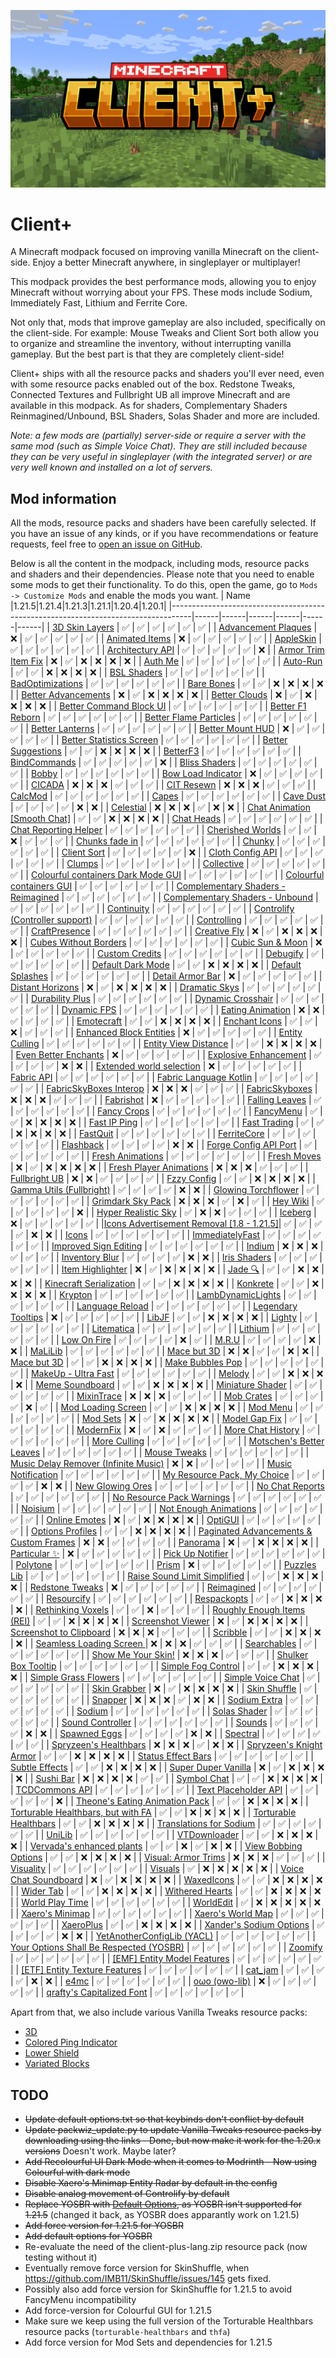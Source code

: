 ![Banner](https://github.com/Thijzert123/client-plus/blob/main/images/banner.resized.png?raw=true)
# Client+
A Minecraft modpack focused on improving vanilla Minecraft on the client-side. Enjoy a better Minecraft anywhere, in singleplayer or multiplayer!

This modpack provides the best performance mods, allowing you to enjoy Minecraft without worrying about your FPS. These mods include Sodium, Immediately Fast, Lithium and Ferrite Core.

Not only that, mods that improve gameplay are also included, specifically on the client-side. For example: Mouse Tweaks and Client Sort both allow you to organize and streamline the inventory, without interrupting vanilla gameplay. But the best part is that they are completely client-side!

Client+ ships with all the resource packs and shaders you'll ever need, even with some resource packs enabled out of the box. Redstone Tweaks, Connected Textures and Fullbright UB all improve Minecraft and are available in this modpack. As for shaders, Complementary Shaders Reinmagined/Unbound, BSL Shaders, Solas Shader and more are included.

_Note: a few mods are (partially) server-side or require a server with the same mod (such as Simple Voice Chat). They are still included because they can be very useful in singleplayer (with the integrated server) or are very well known and installed on a lot of servers._

## Mod information
All the mods, resource packs and shaders have been carefully selected. If you have an issue of any kinds, or if you have recommendations or feature requests, feel free to [open an issue on GitHub](https://github.com/Thijzert123/client-plus/issues).

Below is all the content in the modpack, including mods, resource packs and shaders and their dependencies. Please note that you need to enable some mods to get their functionality. To do this, open the game, go to `Mods -> Customize Mods` and enable the mods you want.
|                                        Name                                       |1.21.5|1.21.4|1.21.3|1.21.1|1.20.4|1.20.1|
|-----------------------------------------------------------------------------------|------|------|------|------|------|------|
|              [3D Skin Layers](https://modrinth.com/project/zV5r3pPn)              |   ✅  |   ✅  |   ✅  |   ✅  |   ✅  |   ✅  |
|            [Advancement Plaques](https://modrinth.com/project/9NM0dXub)           |   ❌  |   ✅  |   ✅  |   ✅  |   ✅  |   ✅  |
|              [Animated Items](https://modrinth.com/project/uBBepXuH)              |   ❌  |   ✅  |   ✅  |   ✅  |   ✅  |   ✅  |
|                 [AppleSkin](https://modrinth.com/project/EsAfCjCV)                |   ✅  |   ✅  |   ✅  |   ✅  |   ✅  |   ✅  |
|             [Architectury API](https://modrinth.com/project/lhGA9TYQ)             |   ✅  |   ✅  |   ✅  |   ✅  |   ✅  |   ❌  |
|            [Armor Trim Item Fix](https://modrinth.com/project/kIhxG5zE)           |   ❌  |   ✅  |   ❌  |   ❌  |   ❌  |   ❌  |
|                  [Auth Me](https://modrinth.com/project/yjgIrBjZ)                 |   ✅  |   ✅  |   ✅  |   ✅  |   ✅  |   ✅  |
|                 [Auto-Run](https://modrinth.com/project/2i7tg1Wv)                 |   ✅  |   ✅  |   ❌  |   ❌  |   ❌  |   ❌  |
|                [BSL Shaders](https://modrinth.com/project/Q1vvjJYV)               |   ✅  |   ✅  |   ✅  |   ✅  |   ✅  |   ✅  |
|             [BadOptimizations](https://modrinth.com/project/g96Z4WVZ)             |   ✅  |   ✅  |   ✅  |   ✅  |   ✅  |   ✅  |
|                [Bare Bones](https://modrinth.com/project/rox3U8B6)                |   ✅  |   ✅  |   ❌  |   ❌  |   ❌  |   ❌  |
|            [Better Advancements](https://modrinth.com/project/Q2OqKxDG)           |   ❌  |   ✅  |   ❌  |   ❌  |   ❌  |   ❌  |
|               [Better Clouds](https://modrinth.com/project/5srFLIaK)              |   ❌  |   ✅  |   ❌  |   ❌  |   ❌  |   ❌  |
|          [Better Command Block UI](https://modrinth.com/project/8iQcgjQ2)         |   ✅  |   ✅  |   ✅  |   ✅  |   ✅  |   ✅  |
|             [Better F1 Reborn](https://modrinth.com/project/2JIeCmxb)             |   ✅  |   ✅  |   ✅  |   ✅  |   ✅  |   ✅  |
|          [Better Flame Particles](https://modrinth.com/project/ivUZsvzp)          |   ✅  |   ✅  |   ✅  |   ✅  |   ✅  |   ✅  |
|              [Better Lanterns](https://modrinth.com/project/PGGrfcvL)             |   ✅  |   ✅  |   ✅  |   ✅  |   ✅  |   ✅  |
|             [Better Mount HUD](https://modrinth.com/project/kqJFAPU9)             |   ❌  |   ✅  |   ✅  |   ✅  |   ✅  |   ✅  |
|         [Better Statistics Screen](https://modrinth.com/project/n6PXGAoM)         |   ✅  |   ✅  |   ✅  |   ✅  |   ✅  |   ✅  |
|            [Better Suggestions](https://modrinth.com/project/HfZKWsjM)            |   ✅  |   ✅  |   ❌  |   ❌  |   ❌  |   ❌  |
|                 [BetterF3](https://modrinth.com/project/8shC1gFX)                 |   ✅  |   ✅  |   ✅  |   ✅  |   ✅  |   ✅  |
|               [BindCommands](https://modrinth.com/project/WeytAdLH)               |   ✅  |   ✅  |   ✅  |   ✅  |   ✅  |   ❌  |
|               [Bliss Shaders](https://modrinth.com/project/ZvMtQlho)              |   ✅  |   ✅  |   ✅  |   ✅  |   ✅  |   ✅  |
|                   [Bobby](https://modrinth.com/project/M08ruV16)                  |   ✅  |   ✅  |   ✅  |   ✅  |   ✅  |   ✅  |
|            [Bow Load Indicator](https://modrinth.com/project/dj5wVJsq)            |   ❌  |   ✅  |   ✅  |   ✅  |   ✅  |   ✅  |
|                  [CICADA](https://modrinth.com/project/IwCkru1D)                  |   ❌  |   ❌  |   ❌  |   ✅  |   ✅  |   ✅  |
|                [CIT Resewn](https://modrinth.com/project/otVJckYQ)                |   ❌  |   ❌  |   ❌  |   ✅  |   ✅  |   ✅  |
|                  [CalcMod](https://modrinth.com/project/XoHTb2Ap)                 |   ✅  |   ✅  |   ✅  |   ✅  |   ✅  |   ✅  |
|                   [Capes](https://modrinth.com/project/89Wsn8GD)                  |   ✅  |   ✅  |   ✅  |   ✅  |   ✅  |   ✅  |
|                 [Cave Dust](https://modrinth.com/project/jawg7zT1)                |   ✅  |   ✅  |   ✅  |   ✅  |   ❌  |   ❌  |
|                 [Celestial](https://modrinth.com/project/J31lhO5V)                |   ❌  |   ❌  |   ❌  |   ✅  |   ❌  |   ❌  |
|       [Chat Animation [Smooth Chat]](https://modrinth.com/project/DnNYdJsx)       |   ✅  |   ✅  |   ❌  |   ❌  |   ❌  |   ❌  |
|                [Chat Heads](https://modrinth.com/project/Wb5oqrBJ)                |   ✅  |   ✅  |   ✅  |   ✅  |   ✅  |   ✅  |
|           [Chat Reporting Helper](https://modrinth.com/project/tN4E9NfV)          |   ✅  |   ✅  |   ✅  |   ✅  |   ✅  |   ✅  |
|             [Cherished Worlds](https://modrinth.com/project/3azQ6p0W)             |   ✅  |   ✅  |   ❌  |   ✅  |   ✅  |   ✅  |
|              [Chunks fade in](https://modrinth.com/project/JaNmzvA8)              |   ✅  |   ✅  |   ✅  |   ✅  |   ✅  |   ✅  |
|                  [Chunky](https://modrinth.com/project/fALzjamp)                  |   ✅  |   ✅  |   ✅  |   ✅  |   ✅  |   ✅  |
|                [Client Sort](https://modrinth.com/project/K0AkAin6)               |   ✅  |   ✅  |   ✅  |   ✅  |   ✅  |   ❌  |
|             [Cloth Config API](https://modrinth.com/project/9s6osm5g)             |   ✅  |   ✅  |   ✅  |   ✅  |   ✅  |   ✅  |
|                  [Clumps](https://modrinth.com/project/Wnxd13zP)                  |   ✅  |   ✅  |   ✅  |   ✅  |   ✅  |   ✅  |
|                [Collective](https://modrinth.com/project/e0M1UDsY)                |   ✅  |   ✅  |   ✅  |   ✅  |   ✅  |   ✅  |
|    [Colourful containers Dark Mode GUI](https://modrinth.com/project/PCGR5Y1W)    |   ✅  |   ✅  |   ✅  |   ✅  |   ✅  |   ✅  |
|         [Colourful containers GUI](https://modrinth.com/project/L85p0yMA)         |   ✅  |   ✅  |   ✅  |   ✅  |   ✅  |   ✅  |
|    [Complementary Shaders - Reimagined](https://modrinth.com/project/HVnmMxH1)    |   ✅  |   ✅  |   ✅  |   ✅  |   ✅  |   ✅  |
|      [Complementary Shaders - Unbound](https://modrinth.com/project/R6NEzAwj)     |   ✅  |   ✅  |   ✅  |   ✅  |   ✅  |   ✅  |
|                [Continuity](https://modrinth.com/project/1IjD5062)                |   ✅  |   ✅  |   ✅  |   ✅  |   ✅  |   ✅  |
|      [Controlify (Controller support)](https://modrinth.com/project/DOUdJVEm)     |   ✅  |   ✅  |   ✅  |   ✅  |   ✅  |   ✅  |
|                [Controlling](https://modrinth.com/project/xv94TkTM)               |   ✅  |   ✅  |   ✅  |   ✅  |   ✅  |   ✅  |
|               [CraftPresence](https://modrinth.com/project/DFqQfIBR)              |   ✅  |   ✅  |   ✅  |   ✅  |   ✅  |   ✅  |
|               [Creative Fly](https://modrinth.com/project/XrD3Auyv)               |   ❌  |   ✅  |   ❌  |   ❌  |   ❌  |   ❌  |
|           [Cubes Without Borders](https://modrinth.com/project/ETlrkaYF)          |   ✅  |   ✅  |   ✅  |   ✅  |   ✅  |   ✅  |
|             [Cubic Sun & Moon](https://modrinth.com/project/g4bSYbrU)             |   ❌  |   ✅  |   ✅  |   ✅  |   ✅  |   ✅  |
|              [Custom Credits](https://modrinth.com/project/GhWh8CAU)              |   ✅  |   ✅  |   ✅  |   ✅  |   ✅  |   ✅  |
|                 [Debugify](https://modrinth.com/project/QwxR6Gcd)                 |   ✅  |   ✅  |   ✅  |   ✅  |   ✅  |   ✅  |
|             [Default Dark Mode](https://modrinth.com/project/6SLU7tS5)            |   ✅  |   ✅  |   ❌  |   ❌  |   ❌  |   ❌  |
|             [Default Splashes](https://modrinth.com/project/RMESe7qr)             |   ✅  |   ✅  |   ✅  |   ✅  |   ✅  |   ✅  |
|             [Detail Armor Bar](https://modrinth.com/project/hAt6ty93)             |   ❌  |   ✅  |   ✅  |   ✅  |   ✅  |   ✅  |
|             [Distant Horizons](https://modrinth.com/project/uCdwusMi)             |   ❌  |   ✅  |   ❌  |   ❌  |   ❌  |   ❌  |
|               [Dramatic Skys](https://modrinth.com/project/2YyNMled)              |   ✅  |   ✅  |   ✅  |   ✅  |   ✅  |   ✅  |
|              [Durability Plus](https://modrinth.com/project/na1dL51S)             |   ✅  |   ✅  |   ✅  |   ✅  |   ✅  |   ✅  |
|             [Dynamic Crosshair](https://modrinth.com/project/ZcR9weSm)            |   ✅  |   ✅  |   ✅  |   ✅  |   ✅  |   ✅  |
|                [Dynamic FPS](https://modrinth.com/project/LQ3K71Q1)               |   ✅  |   ✅  |   ✅  |   ✅  |   ✅  |   ✅  |
|             [Eating Animation](https://modrinth.com/project/rUgZvGzi)             |   ❌  |   ❌  |   ✅  |   ✅  |   ✅  |   ✅  |
|                [Emotecraft](https://modrinth.com/project/pZ2wrerK)                |   ✅  |   ✅  |   ❌  |   ❌  |   ❌  |   ❌  |
|               [Enchant Icons](https://modrinth.com/project/6vhHOIKw)              |   ✅  |   ✅  |   ❌  |   ✅  |   ✅  |   ✅  |
|          [Enhanced Block Entities](https://modrinth.com/project/OVuFYfre)         |   ❌  |   ✅  |   ✅  |   ✅  |   ✅  |   ✅  |
|              [Entity Culling](https://modrinth.com/project/NNAgCjsB)              |   ✅  |   ✅  |   ✅  |   ✅  |   ✅  |   ✅  |
|           [Entity View Distance](https://modrinth.com/project/ihnBJ6on)           |   ✅  |   ✅  |   ❌  |   ❌  |   ❌  |   ❌  |
|           [Even Better Enchants](https://modrinth.com/project/6udpuGCH)           |   ❌  |   ✅  |   ✅  |   ✅  |   ✅  |   ✅  |
|           [Explosive Enhancement](https://modrinth.com/project/OSQ8mw2r)          |   ✅  |   ✅  |   ✅  |   ✅  |   ❌  |   ❌  |
|         [Extended world selection](https://modrinth.com/project/hejbH2cH)         |   ❌  |   ✅  |   ✅  |   ✅  |   ✅  |   ✅  |
|                [Fabric API](https://modrinth.com/project/P7dR8mSH)                |   ✅  |   ✅  |   ✅  |   ✅  |   ✅  |   ✅  |
|          [Fabric Language Kotlin](https://modrinth.com/project/Ha28R6CL)          |   ✅  |   ✅  |   ✅  |   ✅  |   ✅  |   ✅  |
|          [FabricSkyBoxes Interop](https://modrinth.com/project/HpdHOPOp)          |   ❌  |   ❌  |   ❌  |   ✅  |   ✅  |   ✅  |
|              [FabricSkyboxes](https://modrinth.com/project/YBz7DOs8)              |   ❌  |   ❌  |   ❌  |   ✅  |   ✅  |   ✅  |
|                 [Fabrishot](https://modrinth.com/project/3qsfQtE9)                |   ❌  |   ✅  |   ✅  |   ✅  |   ✅  |   ✅  |
|              [Falling Leaves](https://modrinth.com/project/WhbRG4iK)              |   ✅  |   ✅  |   ✅  |   ✅  |   ✅  |   ✅  |
|                [Fancy Crops](https://modrinth.com/project/UGEVQ6t9)               |   ✅  |   ✅  |   ✅  |   ✅  |   ✅  |   ✅  |
|                 [FancyMenu](https://modrinth.com/project/Wq5SjeWM)                |   ✅  |   ✅  |   ❌  |   ❌  |   ❌  |   ❌  |
|               [Fast IP Ping](https://modrinth.com/project/9mtu0sUO)               |   ✅  |   ✅  |   ✅  |   ✅  |   ✅  |   ✅  |
|               [Fast Trading](https://modrinth.com/project/Ht0RRAt0)               |   ✅  |   ✅  |   ❌  |   ❌  |   ❌  |   ❌  |
|                 [FastQuit](https://modrinth.com/project/x1hIzbuY)                 |   ✅  |   ✅  |   ✅  |   ✅  |   ✅  |   ✅  |
|                [FerriteCore](https://modrinth.com/project/uXXizFIs)               |   ✅  |   ✅  |   ✅  |   ✅  |   ✅  |   ✅  |
|                 [Flashback](https://modrinth.com/project/4das1Fjq)                |   ✅  |   ✅  |   ✅  |   ✅  |   ❌  |   ❌  |
|           [Forge Config API Port](https://modrinth.com/project/ohNO6lps)          |   ✅  |   ✅  |   ✅  |   ✅  |   ✅  |   ✅  |
|             [Fresh Animations](https://modrinth.com/project/50dA9Sha)             |   ✅  |   ✅  |   ✅  |   ✅  |   ✅  |   ✅  |
|                [Fresh Moves](https://modrinth.com/project/slufHzC2)               |   ❌  |   ✅  |   ❌  |   ❌  |   ❌  |   ❌  |
|          [Fresh Player Animations](https://modrinth.com/project/uYE6VsYf)         |   ❌  |   ❌  |   ❌  |   ✅  |   ✅  |   ✅  |
|               [Fullbright UB](https://modrinth.com/project/ItHr72Fy)              |   ❌  |   ❌  |   ✅  |   ✅  |   ✅  |   ✅  |
|                [Fzzy Config](https://modrinth.com/project/hYykXjDp)               |   ✅  |   ✅  |   ❌  |   ❌  |   ❌  |   ❌  |
|         [Gamma Utils (Fullbright)](https://modrinth.com/project/wdLuzzEP)         |   ✅  |   ✅  |   ✅  |   ✅  |   ❌  |   ❌  |
|            [Glowing Torchflower](https://modrinth.com/project/1S4LxcvL)           |   ✅  |   ✅  |   ✅  |   ✅  |   ✅  |   ✅  |
|             [Grimdark Sky Pack](https://modrinth.com/project/TzZ0IFZH)            |   ❌  |   ❌  |   ❌  |   ✅  |   ❌  |   ✅  |
|                 [Hey Wiki](https://modrinth.com/project/6DnswkCZ)                 |   ✅  |   ✅  |   ✅  |   ✅  |   ✅  |   ❌  |
|            [Hyper Realistic Sky](https://modrinth.com/project/PsMUgCo5)           |   ✅  |   ❌  |   ❌  |   ✅  |   ✅  |   ✅  |
|                  [Iceberg](https://modrinth.com/project/5faXoLqX)                 |   ❌  |   ✅  |   ✅  |   ✅  |   ✅  |   ✅  |
|[Icons Advertisement Removal [1.8 - 1.21.5]](https://modrinth.com/project/7Rq0ipFz)|   ✅  |   ✅  |   ✅  |   ✅  |   ❌  |   ❌  |
|                   [Icons](https://modrinth.com/project/O7z3QKAG)                  |   ✅  |   ✅  |   ✅  |   ✅  |   ✅  |   ✅  |
|              [ImmediatelyFast](https://modrinth.com/project/5ZwdcRci)             |   ✅  |   ✅  |   ✅  |   ✅  |   ✅  |   ✅  |
|           [Improved Sign Editing](https://modrinth.com/project/EWQifKYI)          |   ✅  |   ✅  |   ✅  |   ✅  |   ✅  |   ✅  |
|                  [Indium](https://modrinth.com/project/Orvt0mRa)                  |   ❌  |   ❌  |   ❌  |   ✅  |   ✅  |   ✅  |
|              [Inventory Blur](https://modrinth.com/project/lTS6nyFs)              |   ✅  |   ✅  |   ✅  |   ✅  |   ❌  |   ❌  |
|               [Iris Shaders](https://modrinth.com/project/YL57xq9U)               |   ✅  |   ✅  |   ✅  |   ✅  |   ✅  |   ✅  |
|             [Item Highlighter](https://modrinth.com/project/cVNW5lr6)             |   ❌  |   ✅  |   ❌  |   ❌  |   ❌  |   ❌  |
|                  [Jade 🔍](https://modrinth.com/project/nvQzSEkH)                  |   ✅  |   ✅  |   ❌  |   ❌  |   ❌  |   ❌  |
|          [Kinecraft Serialization](https://modrinth.com/project/epmEbmF0)         |   ✅  |   ✅  |   ❌  |   ❌  |   ❌  |   ❌  |
|                 [Konkrete](https://modrinth.com/project/J81TRJWm)                 |   ✅  |   ✅  |   ❌  |   ❌  |   ❌  |   ❌  |
|                  [Krypton](https://modrinth.com/project/fQEb0iXm)                 |   ✅  |   ✅  |   ✅  |   ✅  |   ✅  |   ✅  |
|             [LambDynamicLights](https://modrinth.com/project/yBW8D80W)            |   ✅  |   ✅  |   ✅  |   ✅  |   ✅  |   ✅  |
|              [Language Reload](https://modrinth.com/project/uLbm7CG6)             |   ✅  |   ✅  |   ✅  |   ✅  |   ✅  |   ✅  |
|            [Legendary Tooltips](https://modrinth.com/project/atHH8NyV)            |   ❌  |   ✅  |   ✅  |   ✅  |   ✅  |   ✅  |
|                   [LibJF](https://modrinth.com/project/WKwQAwke)                  |   ✅  |   ✅  |   ❌  |   ❌  |   ❌  |   ❌  |
|                  [Lighty](https://modrinth.com/project/yjvKidNM)                  |   ✅  |   ✅  |   ✅  |   ✅  |   ✅  |   ✅  |
|                [Litematica](https://modrinth.com/project/bEpr0Arc)                |   ✅  |   ✅  |   ✅  |   ✅  |   ✅  |   ✅  |
|                  [Lithium](https://modrinth.com/project/gvQqBUqZ)                 |   ✅  |   ✅  |   ✅  |   ✅  |   ✅  |   ✅  |
|                [Low On Fire](https://modrinth.com/project/RRxvWKNC)               |   ✅  |   ✅  |   ✅  |   ✅  |   ❌  |   ✅  |
|                   [M.R.U](https://modrinth.com/project/SNVQ2c0g)                  |   ✅  |   ✅  |   ✅  |   ✅  |   ❌  |   ❌  |
|                  [MaLiLib](https://modrinth.com/project/GcWjdA9I)                 |   ✅  |   ✅  |   ✅  |   ✅  |   ✅  |   ✅  |
|                [Mace but 3D](https://modrinth.com/project/6LzngQIs)               |   ❌  |   ❌  |   ✅  |   ✅  |   ❌  |   ❌  |
|                [Mace but 3D](https://modrinth.com/project/r9aFsDLk)               |   ✅  |   ✅  |   ❌  |   ❌  |   ❌  |   ❌  |
|             [Make Bubbles Pop](https://modrinth.com/project/gPCdW0Wr)             |   ✅  |   ✅  |   ✅  |   ✅  |   ✅  |   ✅  |
|            [MakeUp - Ultra Fast](https://modrinth.com/project/izsIPI7a)           |   ✅  |   ✅  |   ✅  |   ✅  |   ✅  |   ✅  |
|                  [Melody](https://modrinth.com/project/CVT4pFB2)                  |   ✅  |   ✅  |   ❌  |   ❌  |   ❌  |   ❌  |
|              [Meme Soundboard](https://modrinth.com/project/FQKl8Yll)             |   ✅  |   ✅  |   ❌  |   ❌  |   ❌  |   ❌  |
|             [Miniature Shader](https://modrinth.com/project/UaS8ROxa)             |   ✅  |   ✅  |   ✅  |   ✅  |   ✅  |   ✅  |
|                [MixinTrace](https://modrinth.com/project/sGmHWmeL)                |   ❌  |   ❌  |   ❌  |   ✅  |   ✅  |   ✅  |
|                [Mob Crates](https://modrinth.com/project/bYcjtBki)                |   ✅  |   ✅  |   ✅  |   ✅  |   ❌  |   ✅  |
|            [Mod Loading Screen](https://modrinth.com/project/xAGJ6rQS)            |   ✅  |   ✅  |   ❌  |   ❌  |   ❌  |   ❌  |
|                 [Mod Menu](https://modrinth.com/project/mOgUt4GM)                 |   ✅  |   ✅  |   ✅  |   ✅  |   ✅  |   ✅  |
|                 [Mod Sets](https://modrinth.com/project/b313lC4Y)                 |   ❌  |   ✅  |   ❌  |   ❌  |   ❌  |   ❌  |
|               [Model Gap Fix](https://modrinth.com/project/QdG47OkI)              |   ✅  |   ✅  |   ✅  |   ✅  |   ✅  |   ✅  |
|                 [ModernFix](https://modrinth.com/project/nmDcB62a)                |   ❌  |   ✅  |   ❌  |   ✅  |   ✅  |   ✅  |
|             [More Chat History](https://modrinth.com/project/8qkXwOnk)            |   ✅  |   ✅  |   ✅  |   ✅  |   ✅  |   ✅  |
|               [More Culling](https://modrinth.com/project/51shyZVL)               |   ✅  |   ✅  |   ✅  |   ✅  |   ✅  |   ✅  |
|         [Motschen's Better Leaves](https://modrinth.com/project/uvpymuxq)         |   ✅  |   ✅  |   ✅  |   ✅  |   ✅  |   ✅  |
|               [Mouse Tweaks](https://modrinth.com/project/aC3cM3Vq)               |   ✅  |   ✅  |   ✅  |   ✅  |   ✅  |   ✅  |
|   [Music Delay Remover (Infinite Music)](https://modrinth.com/project/OJLdOa8k)   |   ❌  |   ❌  |   ✅  |   ✅  |   ✅  |   ✅  |
|            [Music Notification](https://modrinth.com/project/A4YQgwzz)            |   ✅  |   ✅  |   ✅  |   ✅  |   ✅  |   ✅  |
|        [My Resource Pack, My Choice](https://modrinth.com/project/PTj85Anz)       |   ✅  |   ✅  |   ✅  |   ✅  |   ❌  |   ❌  |
|             [New Glowing Ores](https://modrinth.com/project/oL18adaQ)             |   ✅  |   ✅  |   ✅  |   ✅  |   ✅  |   ✅  |
|              [No Chat Reports](https://modrinth.com/project/qQyHxfxd)             |   ✅  |   ✅  |   ✅  |   ✅  |   ✅  |   ✅  |
|         [No Resource Pack Warnings](https://modrinth.com/project/6xKUDQcB)        |   ✅  |   ✅  |   ✅  |   ✅  |   ✅  |   ✅  |
|                  [Noisium](https://modrinth.com/project/KuNKN7d2)                 |   ✅  |   ✅  |   ✅  |   ✅  |   ✅  |   ✅  |
|           [Not Enough Animations](https://modrinth.com/project/MPCX6s5C)          |   ✅  |   ✅  |   ✅  |   ✅  |   ✅  |   ✅  |
|               [Online Emotes](https://modrinth.com/project/Dc4g4seU)              |   ❌  |   ✅  |   ❌  |   ❌  |   ❌  |   ❌  |
|                  [OptiGUI](https://modrinth.com/project/JuksLGBQ)                 |   ✅  |   ✅  |   ✅  |   ✅  |   ✅  |   ✅  |
|             [Options Profiles](https://modrinth.com/project/DnyS3EEW)             |   ✅  |   ✅  |   ❌  |   ❌  |   ❌  |   ❌  |
|  [Paginated Advancements & Custom Frames](https://modrinth.com/project/pJogNFap)  |   ❌  |   ❌  |   ✅  |   ✅  |   ✅  |   ✅  |
|                 [Panorama](https://modrinth.com/project/DoH2V0z5)                 |   ❌  |   ✅  |   ❌  |   ❌  |   ❌  |   ❌  |
|               [Particular ✨](https://modrinth.com/project/B1CcCd9h)               |   ❌  |   ✅  |   ✅  |   ✅  |   ✅  |   ✅  |
|             [Pick Up Notifier](https://modrinth.com/project/ZX66K16c)             |   ✅  |   ✅  |   ✅  |   ✅  |   ✅  |   ✅  |
|                 [Polytone](https://modrinth.com/project/3qAYkBMB)                 |   ✅  |   ✅  |   ✅  |   ✅  |   ✅  |   ✅  |
|                   [Prism](https://modrinth.com/project/1OE8wbN0)                  |   ❌  |   ✅  |   ✅  |   ✅  |   ✅  |   ✅  |
|                [Puzzles Lib](https://modrinth.com/project/QAGBst4M)               |   ✅  |   ✅  |   ✅  |   ✅  |   ✅  |   ✅  |
|       [Raise Sound Limit Simplified](https://modrinth.com/project/SKW62Pht)       |   ✅  |   ✅  |   ❌  |   ❌  |   ❌  |   ❌  |
|              [Redstone Tweaks](https://modrinth.com/project/RvfAlf4Z)             |   ❌  |   ✅  |   ✅  |   ✅  |   ✅  |   ✅  |
|                [Reimagined](https://modrinth.com/project/ta5dy0aA)                |   ✅  |   ✅  |   ✅  |   ✅  |   ✅  |   ✅  |
|                [Resourcify](https://modrinth.com/project/RLzHAoZe)                |   ✅  |   ✅  |   ✅  |   ✅  |   ✅  |   ✅  |
|                [Respackopts](https://modrinth.com/project/TiF5QWZY)               |   ✅  |   ✅  |   ❌  |   ❌  |   ❌  |   ❌  |
|             [Rethinking Voxels](https://modrinth.com/project/kmwfVOoi)            |   ✅  |   ✅  |   ❌  |   ✅  |   ✅  |   ✅  |
|        [Roughly Enough Items (REI)](https://modrinth.com/project/nfn13YXA)        |   ✅  |   ✅  |   ❌  |   ❌  |   ❌  |   ❌  |
|             [Screenshot Viewer](https://modrinth.com/project/laNoi025)            |   ❌  |   ✅  |   ❌  |   ❌  |   ❌  |   ❌  |
|          [Screenshot to Clipboard](https://modrinth.com/project/1KiJRrTg)         |   ❌  |   ❌  |   ❌  |   ✅  |   ✅  |   ✅  |
|                 [Scribble](https://modrinth.com/project/yXAvIk0x)                 |   ✅  |   ✅  |   ❌  |   ❌  |   ❌  |   ❌  |
|         [Seamless Loading Screen ](https://modrinth.com/project/TyTPFOiF)         |   ❌  |   ❌  |   ❌  |   ✅  |   ✅  |   ✅  |
|                [Searchables](https://modrinth.com/project/fuuu3xnx)               |   ✅  |   ✅  |   ✅  |   ✅  |   ✅  |   ✅  |
|            [Show Me Your Skin!](https://modrinth.com/project/bD7YqcA3)            |   ❌  |   ❌  |   ❌  |   ✅  |   ✅  |   ✅  |
|            [Shulker Box Tooltip](https://modrinth.com/project/2M01OLQq)           |   ✅  |   ✅  |   ✅  |   ✅  |   ✅  |   ✅  |
|            [Simple Fog Control](https://modrinth.com/project/Glp1bwYc)            |   ✅  |   ✅  |   ❌  |   ❌  |   ❌  |   ❌  |
|           [Simple Grass Flowers](https://modrinth.com/project/ti9KkMHm)           |   ✅  |   ✅  |   ✅  |   ✅  |   ✅  |   ✅  |
|             [Simple Voice Chat](https://modrinth.com/project/9eGKb6K1)            |   ✅  |   ✅  |   ✅  |   ✅  |   ✅  |   ✅  |
|               [Skin Grabber](https://modrinth.com/project/TtybOAsL)               |   ❌  |   ✅  |   ❌  |   ❌  |   ❌  |   ❌  |
|               [Skin Shuffle](https://modrinth.com/project/3s19I5jr)               |   ✅  |   ✅  |   ✅  |   ✅  |   ✅  |   ✅  |
|                  [Snapper](https://modrinth.com/project/MZQyESDC)                 |   ❌  |   ❌  |   ❌  |   ✅  |   ❌  |   ❌  |
|               [Sodium Extra](https://modrinth.com/project/PtjYWJkn)               |   ✅  |   ✅  |   ✅  |   ✅  |   ✅  |   ✅  |
|                  [Sodium](https://modrinth.com/project/AANobbMI)                  |   ✅  |   ✅  |   ✅  |   ✅  |   ✅  |   ✅  |
|               [Solas Shader](https://modrinth.com/project/EpQFjzrQ)               |   ✅  |   ✅  |   ✅  |   ✅  |   ✅  |   ✅  |
|             [Sound Controller](https://modrinth.com/project/uY9zbflw)             |   ✅  |   ✅  |   ✅  |   ✅  |   ✅  |   ✅  |
|                  [Sounds](https://modrinth.com/project/ZouiUX7t)                  |   ✅  |   ✅  |   ✅  |   ✅  |   ❌  |   ❌  |
|               [Spawned Eggs](https://modrinth.com/project/yPBwDzHA)               |   ✅  |   ✅  |   ✅  |   ✅  |   ❌  |   ❌  |
|                 [Spectral](https://modrinth.com/project/vaaOMowT)                 |   ✅  |   ✅  |   ✅  |   ✅  |   ✅  |   ✅  |
|           [Spryzeen's Healthbars](https://modrinth.com/project/ZMcqgmIV)          |   ❌  |   ❌  |   ❌  |   ✅  |   ❌  |   ❌  |
|          [Spryzeen's Knight Armor](https://modrinth.com/project/EwJHG2NA)         |   ✅  |   ✅  |   ❌  |   ❌  |   ❌  |   ❌  |
|            [Status Effect Bars](https://modrinth.com/project/x02cBj9Y)            |   ✅  |   ✅  |   ✅  |   ✅  |   ✅  |   ✅  |
|              [Subtle Effects](https://modrinth.com/project/4q8UOK1d)              |   ✅  |   ✅  |   ❌  |   ❌  |   ❌  |   ❌  |
|            [Super Duper Vanilla](https://modrinth.com/project/LMIZZNxZ)           |   ❌  |   ✅  |   ❌  |   ❌  |   ❌  |   ❌  |
|                 [Sushi Bar](https://modrinth.com/project/tr2Mv6ke)                |   ❌  |   ❌  |   ❌  |   ❌  |   ✅  |   ✅  |
|                [Symbol Chat](https://modrinth.com/project/NKvLVQMc)               |   ✅  |   ✅  |   ❌  |   ❌  |   ❌  |   ❌  |
|              [TCDCommons API](https://modrinth.com/project/Eldc1g37)              |   ✅  |   ✅  |   ✅  |   ✅  |   ✅  |   ✅  |
|           [Text Placeholder API](https://modrinth.com/project/eXts2L7r)           |   ✅  |   ✅  |   ✅  |   ✅  |   ✅  |   ❌  |
|      [Theone's Eating Animation Pack](https://modrinth.com/project/OhzX8kDf)      |   ✅  |   ✅  |   ❌  |   ❌  |   ❌  |   ❌  |
|    [Torturable Healthbars, but with FA](https://modrinth.com/project/mQpUi57Q)    |   ✅  |   ✅  |   ❌  |   ❌  |   ❌  |   ❌  |
|           [Torturable Healthbars](https://modrinth.com/project/WPuyL1eO)          |   ✅  |   ✅  |   ❌  |   ❌  |   ❌  |   ❌  |
|          [Translations for Sodium](https://modrinth.com/project/yfDziwn1)         |   ✅  |   ✅  |   ✅  |   ✅  |   ✅  |   ✅  |
|                  [UniLib](https://modrinth.com/project/nT86WUER)                  |   ✅  |   ✅  |   ✅  |   ✅  |   ✅  |   ✅  |
|               [VTDownloader](https://modrinth.com/project/1E2sq1cp)               |   ✅  |   ✅  |   ❌  |   ❌  |   ❌  |   ❌  |
|         [Vervada's enhanced plants](https://modrinth.com/project/ghc0v6DT)        |   ✅  |   ✅  |   ❌  |   ✅  |   ❌  |   ❌  |
|           [View Bobbing Options](https://modrinth.com/project/Yr9J16k6)           |   ✅  |   ✅  |   ❌  |   ❌  |   ❌  |   ❌  |
|            [Visual: Armor Trims](https://modrinth.com/project/tPtjib62)           |   ❌  |   ❌  |   ❌  |   ✅  |   ✅  |   ✅  |
|                 [Visuality](https://modrinth.com/project/rI0hvYcd)                |   ✅  |   ✅  |   ✅  |   ✅  |   ✅  |   ✅  |
|                  [Visuals](https://modrinth.com/project/pWBAsHgt)                 |   ✅  |   ❌  |   ❌  |   ❌  |   ❌  |   ❌  |
|           [Voice Chat Soundboard](https://modrinth.com/project/N8s60DWW)          |   ❌  |   ✅  |   ❌  |   ❌  |   ❌  |   ❌  |
|                [WaxedIcons](https://modrinth.com/project/pC9ELBuh)                |   ✅  |   ✅  |   ❌  |   ❌  |   ❌  |   ❌  |
|                 [Wider Tab](https://modrinth.com/project/IA3kkkhV)                |   ✅  |   ✅  |   ❌  |   ❌  |   ❌  |   ❌  |
|              [Withered Hearts](https://modrinth.com/project/LQI4ZTHY)             |   ✅  |   ✅  |   ❌  |   ❌  |   ❌  |   ❌  |
|              [World Play Time](https://modrinth.com/project/YkKeggdl)             |   ✅  |   ✅  |   ✅  |   ✅  |   ✅  |   ✅  |
|                 [WorldEdit](https://modrinth.com/project/1u6JkXh5)                |   ✅  |   ❌  |   ❌  |   ❌  |   ❌  |   ❌  |
|              [Xaero's Minimap](https://modrinth.com/project/1bokaNcj)             |   ✅  |   ✅  |   ✅  |   ✅  |   ✅  |   ✅  |
|             [Xaero's World Map](https://modrinth.com/project/NcUtCpym)            |   ✅  |   ✅  |   ✅  |   ✅  |   ✅  |   ✅  |
|                 [XaeroPlus](https://modrinth.com/project/EnPUzSTg)                |   ✅  |   ✅  |   ❌  |   ❌  |   ❌  |   ❌  |
|          [Xander's Sodium Options](https://modrinth.com/project/sTkQBVyo)         |   ✅  |   ✅  |   ✅  |   ✅  |   ❌  |   ❌  |
|        [YetAnotherConfigLib (YACL)](https://modrinth.com/project/1eAoo2KR)        |   ✅  |   ✅  |   ✅  |   ✅  |   ✅  |   ✅  |
|  [Your Options Shall Be Respected (YOSBR)](https://modrinth.com/project/WwbubTsV) |   ✅  |   ✅  |   ✅  |   ✅  |   ✅  |   ✅  |
|                  [Zoomify](https://modrinth.com/project/w7ThoJFB)                 |   ✅  |   ✅  |   ✅  |   ✅  |   ✅  |   ✅  |
|        [[EMF] Entity Model Features](https://modrinth.com/project/4I1XuqiY)       |   ✅  |   ✅  |   ✅  |   ✅  |   ✅  |   ✅  |
|       [[ETF] Entity Texture Features](https://modrinth.com/project/BVzZfTc1)      |   ✅  |   ✅  |   ✅  |   ✅  |   ✅  |   ✅  |
|                  [cat_jam](https://modrinth.com/project/x3s69afN)                 |   ✅  |   ✅  |   ✅  |   ✅  |   ❌  |   ❌  |
|                   [e4mc](https://modrinth.com/project/qANg5Jrr)                   |   ✅  |   ✅  |   ✅  |   ✅  |   ✅  |   ✅  |
|               [oωo (owo-lib)](https://modrinth.com/project/ccKDOlHs)              |   ❌  |   ✅  |   ✅  |   ✅  |   ✅  |   ✅  |
|         [qrafty's Capitalized Font](https://modrinth.com/project/FA4ebMMU)        |   ✅  |   ✅  |   ✅  |   ✅  |   ✅  |   ✅  |

Apart from that, we also include various Vanilla Tweaks resource packs:
- [3D](https://vanillatweaks.net/share/#i3k5KZ)
- [Colored Ping Indicator](https://vanillatweaks.net/share/#lz4EZp)
- [Lower Shield](https://vanillatweaks.net/share#dczqmI)
- [Variated Blocks](https://vanillatweaks.net/share#Oz7pBC)

## TODO
- ~~Update default options.txt so that keybinds don't conflict by default~~
- ~~Update packwiz_update.py to update Vanilla Tweaks resource packs by downloading using the links -  Done, but now make it work for the 1.20.x versions~~ Doesn't work. Maybe later?
- ~~Add Recolourful UI Dark Mode when it comes to Modrinth - Now using Colourful with dark mode~~
- ~~Disable Xaero's Minimap Entity Radar by default in the config~~
- ~~Disable analog movement of Controlify by default~~
- ~~Replace YOSBR with [Default Options](https://modrinth.com/mod/default-options), as YOSBR isn't supported for 1.21.5~~ (changed it back, as YOSBR does apparantly work on 1.21.5)
- ~~Add force version for 1.21.5 for YOSBR~~
- ~~Add default options for YOSBR~~
- Re-evaluate the need of the client-plus-lang.zip resource pack (now testing without it)
- Eventually remove force version for SkinShuffle, when https://github.com/IMB11/SkinShuffle/issues/145 gets fixed.
- Possibly also add force version for SkinShuffle for 1.21.5 to avoid FancyMenu incompatibility
- Add force-version for Colourful GUI for 1.21.5
- Make sure we keep using the full version of the Torturable Healthbars resource packs (`torturable-healthbars` and `thfa`)
- Add force version for Mod Sets and dependencies for 1.21.5
